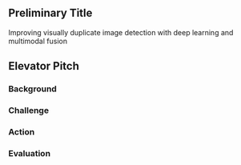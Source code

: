 ## Preliminary Title
Improving visually duplicate image detection with deep learning and multimodal fusion
## Elevator Pitch
### Background
### Challenge
### Action
### Evaluation
